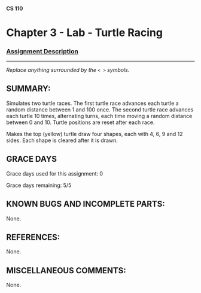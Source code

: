 #### CS 110
# Chapter 3 - Lab - Turtle Racing

### [Assignment Description](https://docs.google.com/document/d/1MWJnOpOaQL3yQb1-FVcj7SZLzLQRGZrbhnpyOL0v6mE/edit?usp=sharing)

***

_Replace anything surrounded by the `< >` symbols._

## SUMMARY:
Simulates two turtle races. The first turtle race advances each turtle a random distance between 1 and 100 once. The second turtle race advances each turtle 10 times, alternating turns, each time moving a random distance between 0 and 10. Turtle positions are reset after each race.

Makes the top (yellow) turtle draw four shapes, each with 4, 6, 9 and 12 sides. Each shape is cleared after it is drawn.

## GRACE DAYS
Grace days used for this assignment: 0

Grace days remaining: 5/5

## KNOWN BUGS AND INCOMPLETE PARTS:
None.

## REFERENCES:
None.

## MISCELLANEOUS COMMENTS:
None.
